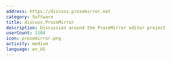 ```yaml
---
address: https://discuss.prosemirror.net
category: Software
title: discuss.ProseMirror
description: Discussion around the ProseMirror editor project
userCount: 1104
icon: prosemirror.png
activity: medium
language: en_US
---
```

